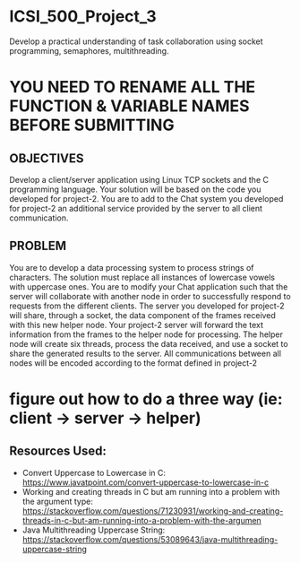 # ICSI_500_Project_3
Develop a practical understanding of task collaboration using socket programming, semaphores, multithreading.

# YOU NEED TO RENAME ALL THE FUNCTION & VARIABLE NAMES BEFORE SUBMITTING

## OBJECTIVES
Develop a client/server application using Linux TCP sockets and the C programming language.
Your solution will be based on the code you developed for project-2. You are to add to the Chat
system you developed for project-2 an additional service provided by the server to all client
communication.

## PROBLEM
You are to develop a data processing system to process strings of characters. The solution must
replace all instances of lowercase vowels with uppercase ones.
You are to modify your Chat application such that the server will collaborate with another node
in order to successfully respond to requests from the different clients. The server you developed
for project-2 will share, through a socket, the data component of the frames received with this
new helper node. Your project-2 server will forward the text information from the frames to the
helper node for processing. The helper node will create six threads, process the data received,
and use a socket to share the generated results to the server. All communications between all
nodes will be encoded according to the format defined in project-2


# figure out how to do a three way (ie: client -> server -> helper)

## Resources Used: 
- Convert Uppercase to Lowercase in C: https://www.javatpoint.com/convert-uppercase-to-lowercase-in-c
- Working and creating threads in C but am running into a problem with the argument type: https://stackoverflow.com/questions/71230931/working-and-creating-threads-in-c-but-am-running-into-a-problem-with-the-argumen
- Java Multithreading Uppercase String: https://stackoverflow.com/questions/53089643/java-multithreading-uppercase-string
